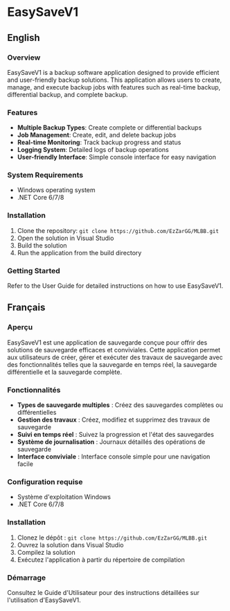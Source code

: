# EasySaveV1

## English

### Overview
EasySaveV1 is a backup software application designed to provide efficient and user-friendly backup solutions. This application allows users to create, manage, and execute backup jobs with features such as real-time backup, differential backup, and complete backup.

### Features
- **Multiple Backup Types**: Create complete or differential backups
- **Job Management**: Create, edit, and delete backup jobs
- **Real-time Monitoring**: Track backup progress and status
- **Logging System**: Detailed logs of backup operations
- **User-friendly Interface**: Simple console interface for easy navigation

### System Requirements
- Windows operating system
- .NET Core 6/7/8

### Installation
1. Clone the repository: `git clone https://github.com/EzZarGG/MLBB.git`
2. Open the solution in Visual Studio
3. Build the solution
4. Run the application from the build directory

### Getting Started
Refer to the User Guide for detailed instructions on how to use EasySaveV1.

## Français

### Aperçu
EasySaveV1 est une application de sauvegarde conçue pour offrir des solutions de sauvegarde efficaces et conviviales. Cette application permet aux utilisateurs de créer, gérer et exécuter des travaux de sauvegarde avec des fonctionnalités telles que la sauvegarde en temps réel, la sauvegarde différentielle et la sauvegarde complète.

### Fonctionnalités
- **Types de sauvegarde multiples** : Créez des sauvegardes complètes ou différentielles
- **Gestion des travaux** : Créez, modifiez et supprimez des travaux de sauvegarde
- **Suivi en temps réel** : Suivez la progression et l'état des sauvegardes
- **Système de journalisation** : Journaux détaillés des opérations de sauvegarde
- **Interface conviviale** : Interface console simple pour une navigation facile

### Configuration requise
- Système d'exploitation Windows
- .NET Core 6/7/8

### Installation
1. Clonez le dépôt : `git clone https://github.com/EzZarGG/MLBB.git`
2. Ouvrez la solution dans Visual Studio
3. Compilez la solution
4. Exécutez l'application à partir du répertoire de compilation

### Démarrage
Consultez le Guide d'Utilisateur pour des instructions détaillées sur l'utilisation d'EasySaveV1.
